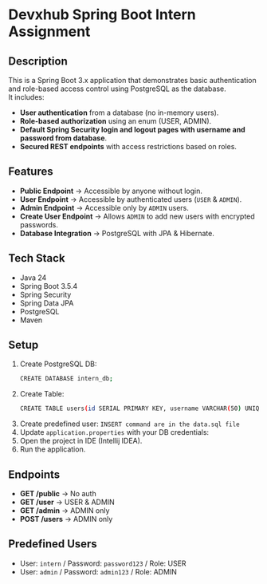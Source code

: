 # Devxhub Spring Boot Intern Assignment

## Description
This is a Spring Boot 3.x application that demonstrates basic authentication and role-based access control using PostgreSQL as the database.  
It includes:
- **User authentication** from a database (no in-memory users).
- **Role-based authorization** using an enum (USER, ADMIN).
- **Default Spring Security login and logout pages with username and password from database**.
- **Secured REST endpoints** with access restrictions based on roles.

## Features
- **Public Endpoint** → Accessible by anyone without login.
- **User Endpoint** → Accessible by authenticated users (`USER` & `ADMIN`).
- **Admin Endpoint** → Accessible only by `ADMIN` users.
- **Create User Endpoint** → Allows `ADMIN` to add new users with encrypted passwords.
- **Database Integration** → PostgreSQL with JPA & Hibernate.

## Tech Stack
- Java 24
- Spring Boot 3.5.4
- Spring Security
- Spring Data JPA
- PostgreSQL
- Maven

## Setup
1. Create PostgreSQL DB:
   ```bash
   CREATE DATABASE intern_db;
3. Create Table:
   ```bash
   CREATE TABLE users(id SERIAL PRIMARY KEY, username VARCHAR(50) UNIQUE NOT NULL, password VARCHAR(250) NOT NULL, role VARCHAR(20) DEFAULT 'USER' NOT NULL CHECK(role IN ('USER','ADMIN')));
5. Create predefined user: `INSERT command are in the data.sql file`
7. Update `application.properties` with your DB credentials:
8. Open the project in IDE (Intellij IDEA).
9. Run the application.

## Endpoints
- **GET /public** → No auth
- **GET /user** → USER & ADMIN
- **GET /admin** → ADMIN only
- **POST /users** → ADMIN only

## Predefined Users

- User: `intern` / Password: `password123` / Role: USER
- User: `admin` / Password: `admin123` / Role: ADMIN

